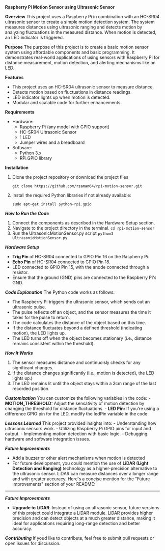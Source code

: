 **Raspberry Pi Motion Sensor using Ultrasonic Sensor**

**Overview**
This project uses a Raspberry Pi in combination with an HC-SR04 ultrasonic sensor to create a simple motion detection system. 
The system measures distances using ultrasonic ranging and detects motion by analyzing fluctuations in the measured distance. 
When motion is detected, an LED indicator is triggered.

**Purpose**
The purpose of this project is to create a basic motion sensor system using affordable components and basic programming. 
It demonstrates real-world applications of using sensors with Raspberry Pi for distance measurement, motion detection, and 
alerting mechanisms like an LED.

**Features**
- This project uses an HC-SR04 ultrasonic sensor to measure distance.
- Detects motion based on fluctuations in distance readings.
- LED indicator lights up when motion is detected.
- Modular and scalable code for further enhancements.

**Requirements**
- Hardware:
    - Raspberry Pi (any model with GPIO support)
    - HC-SR04 Ultrasonic Sensor
    - 1 LED
    - Jumper wires and a breadboard
- Software:
    - Python 3.x
    - RPi.GPIO library

**Installation**
1. Clone the project repository or download the project files
     ```
     git clone https://github.com/rzaman64/rpi-motion-sensor.git
     ```
2. Install the required Python  libraries if not already available:
   ```
   sudo apt-get install python-rpi.gpio
   ```

***How to Run the Code***
1. Connect the components as described in the Hardware Setup section.
2. Navigate to the project directory in the terminal.
   ```cd rpi-motion-sensor```
3. Run the UltrasonicMotionSensor.py script
   ```python3 UltrasonicMotionSensor.py```

***Hardware Setup***
- **Trig Pin** of HC-SR04 connected to GPIO Pin 16 on the Raspberry Pi.
- **Echo Pin** of HC-SR04 connected to GPIO Pin 18.
- LED connected to GPIO Pin 15, with the anode connected through a resistor.
- Ensure that the ground (GND) pins are connected to the Raspberry Pi's GND.

***Code Explanation***
The Python code works as follows:
- The Raspberry Pi triggers the ultrasonic sensor, which sends out an ultrasonic pulse.
- The pulse reflects off an object, and the sensor measures the time it takes for the pulse to return.
- The code calculates the distance of the object based on this time.
- If the distance fluctuates beyond a defined threshold (indicating motion), the LED lights up.
- The LED turns off when the object becomes stationary (i.e., distance remains consistent within the threshold).

***How it Works***
1. The sensor measures distance and continuoisly checks for any significant changes.
2. If the distance changes significantly (i.e., motion is detected), the LED lights up.)
3. The LED remains lit until the object stays within a 2cm range of the last recorded position.

***Customization***
You can customize the following variables in the code:
    - **MOTION_THRESHOLD:** Adjust the sensativity of motion detection by changing the threshold for distance fluctuations.
    - **LED Pin:** If you're using a difference GPIO pin for the LED, modify the ledPin variable in the code.

***Lessons Learned***
This project provided insights into:
    - Understanding how ultrasonic sensors work.
    - Utilizing Raspberry Pi GPIO pins for input and output.
    - Implementing motion detection with basic logic.
    - Debugging hardware and software integration issues.

***Future Improvements***
- Add a buzzer or other alert mechanisms when motion is detected
- For future development, you could mention the use of **LiDAR (Light Detection and Ranging)** technology as a higher-precision alternative to the ultrasonic sensor. LiDAR can measure distances over a longer range and with greater accuracy. Here's a concise mention for the "Future Improvements" section of your README:

---

***Future Improvements***
- **Upgrade to LiDAR**: Instead of using an ultrasonic sensor, future versions of this project could integrate a LiDAR module. LiDAR provides higher precision and can detect objects at a much greater distance, making it ideal for applications requiring long-range detection and better accuracy.

***Contributing***
If youd like to contribute, feel free to submit pull requests or open issues for discussion.
   
